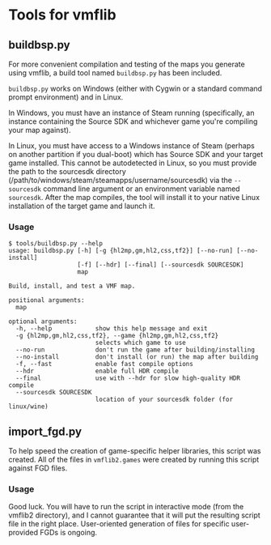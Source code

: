 # Tools for vmflib

## buildbsp.py

For more convenient compilation and testing of the maps you generate
using vmflib, a build tool named `buildbsp.py` has been included.

`buildbsp.py` works on Windows (either with Cygwin or a standard
command prompt environment) and in Linux.

In Windows, you must have an instance of Steam running (specifically,
an instance containing the Source SDK and whichever game you're 
compiling your map against).

In Linux, you must have access to a Windows instance of Steam (perhaps
on another partition if you dual-boot) which has Source SDK and your
target game installed. This cannot be autodetected in Linux, so you
must provide the path to the sourcesdk directory
(/path/to/windows/steam/steamapps/username/sourcesdk) via the 
`--sourcesdk` command line argument or an environment variable
named `sourcesdk`.  After the map compiles, the tool will install it
to your native Linux installation of the target game and launch it.

### Usage

    $ tools/buildbsp.py --help
    usage: buildbsp.py [-h] [-g {hl2mp,gm,hl2,css,tf2}] [--no-run] [--no-install]
                       [-f] [--hdr] [--final] [--sourcesdk SOURCESDK]
                       map

    Build, install, and test a VMF map.

    positional arguments:
      map

    optional arguments:
      -h, --help            show this help message and exit
      -g {hl2mp,gm,hl2,css,tf2}, --game {hl2mp,gm,hl2,css,tf2}
                            selects which game to use
      --no-run              don't run the game after building/installing
      --no-install          don't install (or run) the map after building
      -f, --fast            enable fast compile options
      --hdr                 enable full HDR compile
      --final               use with --hdr for slow high-quality HDR compile
      --sourcesdk SOURCESDK
                            location of your sourcesdk folder (for linux/wine)

## import_fgd.py

To help speed the creation of game-specific helper libraries, this script 
was created. All of the files in `vmflib2.games` were created by running this
script against FGD files.

### Usage

Good luck. You will have to run the script in interactive mode (from the vmflib2 directory), and I cannot
guarantee that it will put the resulting script file in the right place. User-oriented
generation of files for specific user-provided FGDs is ongoing. 